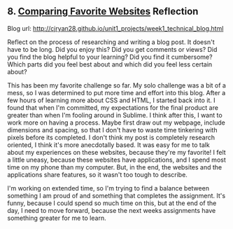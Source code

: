 ## 8. [Comparing Favorite Websites](8_technical_blog/readme.md) Reflection

Blog url: http://cjryan28.github.io/unit1_projects/week1_technical_blog.html

Reflect on the process of researching and writing a blog post. It doesn't have to be long. Did you enjoy this? Did you get comments or views? Did you find the blog helpful to your learning? Did you find it cumbersome? Which parts did you feel best about and which did you feel less certain about?

This has been my favorite challenge so far. My solo challenge was a bit of a mess, so I was determined to put more time and effort into this blog. After a few hours of learning more about CSS and HTML, I started back into it. I found that when I'm committed, my expectations for the final product are greater than when I'm fooling around in Sublime. I think after this, I want to work more on having a process. Maybe first draw out my webpage, include dimensions and spacing, so that I don't have to waste time tinkering with pixels before its completed. I don't think my post is completely research oriented, I think it's more anecdotally based. It was easy for me to talk about my experiences on these websites, because they're my favorite! I felt a little uneasy, because these websites have applications, and I spend most time on my phone than my computer. But, in the end, the websites and the applications share features, so it wasn't too tough to describe. 

I'm working on extended time, so I'm trying to find a balance between something I am proud of and something that completes the assignment. It's funny, because I could spend so much time on this, but at the end of the day, I need to move forward, because the next weeks assignments have something greater for me to learn. 